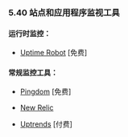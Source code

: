 <!-- 5.40 - Site/App Monitoring Tools -->
### 5.40 站点和应用程序监视工具

#### 运行时监控：

* [Uptime Robot](https://uptimerobot.com/) \[免费\]

#### 常规监控工具：

* [Pingdom](https://www.pingdom.com/) \[免费\]

* [New Relic](http://newrelic.com/)

* [Uptrends](https://www.uptrends.com/) \[付费\]
